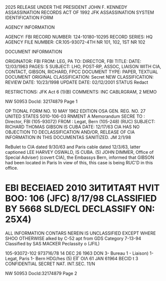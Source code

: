 2025 RELEASE UNDER THE PRESIDENT JOHN F. KENNEDY ASSASSINATION RECORDS ACT OF 1992
JFK ASSASSINATION SYSTEM
IDENTIFICATION FORM

AGENCY INFORMATION

AGENCY: FBI
RECORD NUMBER: 124-10180-10295
RECORD SERIES: HQ
AGENCY FILE NUMBER: CR.105-93072-4TH NR 101, 102, 1ST NR 102

DOCUMENT INFORMATION

ORIGINATOR: FBI
FROM: LEG, PA
TO: DIRECTOR, FBI
TITLE: 
DATE: 12/03/1963
PAGES: 5
SUBJECT: LHO, POST-RP, ASSOC, LIAISON WITH CIA, CONTACT, GIBSON, RICHARD, FPCC 
DOCUMENT TYPE: PAPER, TEXTUAL DOCUMENT
ORIGINAL
CLASSIFICATION: Secret
NEW
CLASSIFICATION:
REVIEW DATE: 10/23/1998
UPDATE DATE: 02/12/2001
STATUS Redact

RESTRICTIONS:
JFK Act 6 (1)(B)
COMMENTS: INC CABLRGRAM, 2 MEMO

NW 50953 DocId: 32174879 Page 1

OP TIONAL FORM NO. 10
MAY 1962 EDITION
OSA GEN. REG. NO. 27
UNITED STATES
5010-106-03
RNMENT
A Memorandum SECRE
TO : Director, FBI (105-93072)
FROM : Legat, Bern (105-248) (RUC)
SUBJECT: RICHARD THOMAS GIBSON
IS CUBA
DATE: 12/17/63
CIA HAS NO OBJECTION TO
DECLASSIFICATION AND/OR,
RELEASE OF CIA INFORMATION
IN THIS DOCUMENTAS SANITIZED.
JM 2/1/98

ReBulet to CIA dated 9/30/63 and Paris cable dated
12/3/63, latter captioned LEE HARVEY OSWALD, IS CUBA.
(5)
JOHN DIMMER, Office of Special Adviser) (covert CIA),
the Embassys Bern, informed that GIBSON had been located in
Paris In view of this, this case is being RUC'D in this
office.

EBI
BECEIAED
2010
ЗИТИТАЯТ
HVIT BOO:
106
(JFC) 8/17/98
CLASSIFIED BY 5668 SLD/ECL
DECLASSIFY ON: 25X4)
=
ALL INFORMATION CONTARS
NEREIN IS UNCLASSIFIED
EXCEPT WHERE SHOO
OTHERWISE
alked by
C-52
apt from GDS Category
7-13-94
Classified by SAS MACKER
Peclassity o
(JFIL)

105-93072-102
973716/78
14 DEC 26 1963
DON
3- Bureau
1 - Liaison)
1- Legat, Paris
1- Bern
HDG/hes
(5)
ΕΪΓ ΟΙΛ
61 JAN 61964
BECID
t
3
CONFIDENTIAL
SECRET
NAT. INT.SEC.
11/N

NW 50953 DocId:32174879 Page 2
